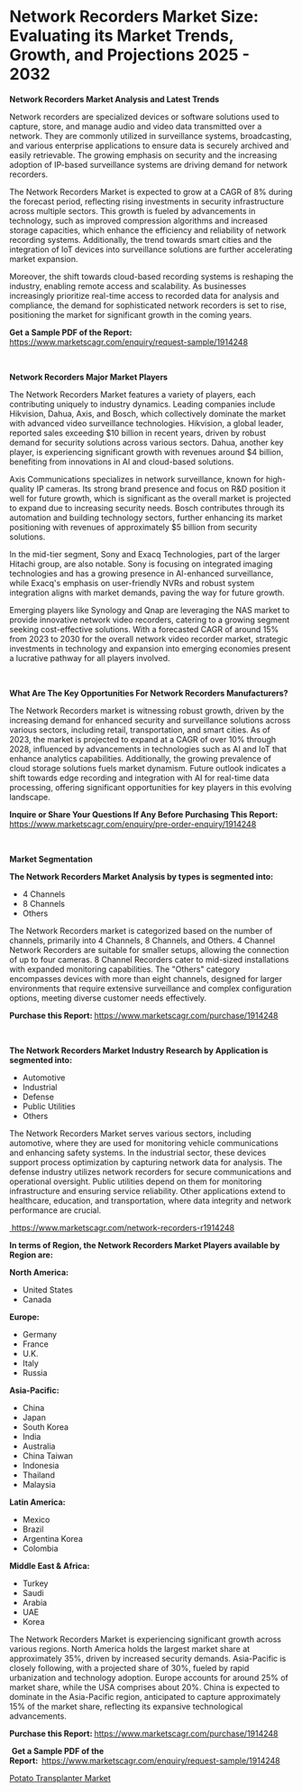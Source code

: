 <p><h1>Network Recorders Market Size: Evaluating its Market Trends, Growth, and Projections 2025 - 2032</h1></p><p><strong>Network Recorders Market Analysis and Latest Trends</strong></p>
<p><p>Network recorders are specialized devices or software solutions used to capture, store, and manage audio and video data transmitted over a network. They are commonly utilized in surveillance systems, broadcasting, and various enterprise applications to ensure data is securely archived and easily retrievable. The growing emphasis on security and the increasing adoption of IP-based surveillance systems are driving demand for network recorders.</p><p>The Network Recorders Market is expected to grow at a CAGR of 8% during the forecast period, reflecting rising investments in security infrastructure across multiple sectors. This growth is fueled by advancements in technology, such as improved compression algorithms and increased storage capacities, which enhance the efficiency and reliability of network recording systems. Additionally, the trend towards smart cities and the integration of IoT devices into surveillance solutions are further accelerating market expansion. </p><p>Moreover, the shift towards cloud-based recording systems is reshaping the industry, enabling remote access and scalability. As businesses increasingly prioritize real-time access to recorded data for analysis and compliance, the demand for sophisticated network recorders is set to rise, positioning the market for significant growth in the coming years.</p></p>
<p><strong>Get a Sample PDF of the Report:&nbsp;</strong> <a href="https://www.marketscagr.com/enquiry/request-sample/1914248?utm_campaign=1868&utm_medium=2&utm_source=Github&utm_content=ia&utm_term=20022025&utm_id=network-recorders">https://www.marketscagr.com/enquiry/request-sample/1914248</a></p>
<p>&nbsp;</p>
<p><strong>Network Recorders Major Market Players</strong></p>
<p><p>The Network Recorders Market features a variety of players, each contributing uniquely to industry dynamics. Leading companies include Hikvision, Dahua, Axis, and Bosch, which collectively dominate the market with advanced video surveillance technologies. Hikvision, a global leader, reported sales exceeding $10 billion in recent years, driven by robust demand for security solutions across various sectors. Dahua, another key player, is experiencing significant growth with revenues around $4 billion, benefiting from innovations in AI and cloud-based solutions.</p><p>Axis Communications specializes in network surveillance, known for high-quality IP cameras. Its strong brand presence and focus on R&D position it well for future growth, which is significant as the overall market is projected to expand due to increasing security needs. Bosch contributes through its automation and building technology sectors, further enhancing its market positioning with revenues of approximately $5 billion from security solutions.</p><p>In the mid-tier segment, Sony and Exacq Technologies, part of the larger Hitachi group, are also notable. Sony is focusing on integrated imaging technologies and has a growing presence in AI-enhanced surveillance, while Exacq's emphasis on user-friendly NVRs and robust system integration aligns with market demands, paving the way for future growth.</p><p>Emerging players like Synology and Qnap are leveraging the NAS market to provide innovative network video recorders, catering to a growing segment seeking cost-effective solutions. With a forecasted CAGR of around 15% from 2023 to 2030 for the overall network video recorder market, strategic investments in technology and expansion into emerging economies present a lucrative pathway for all players involved.</p></p>
<p>&nbsp;</p>
<p><strong>What Are The Key Opportunities For Network Recorders Manufacturers?</strong></p>
<p><p>The Network Recorders market is witnessing robust growth, driven by the increasing demand for enhanced security and surveillance solutions across various sectors, including retail, transportation, and smart cities. As of 2023, the market is projected to expand at a CAGR of over 10% through 2028, influenced by advancements in technologies such as AI and IoT that enhance analytics capabilities. Additionally, the growing prevalence of cloud storage solutions fuels market dynamism. Future outlook indicates a shift towards edge recording and integration with AI for real-time data processing, offering significant opportunities for key players in this evolving landscape.</p></p>
<p><strong>Inquire or Share Your Questions If Any Before Purchasing This Report:</strong> <a href="https://www.marketscagr.com/enquiry/pre-order-enquiry/1914248?utm_campaign=1868&utm_medium=2&utm_source=Github&utm_content=ia&utm_term=20022025&utm_id=network-recorders">https://www.marketscagr.com/enquiry/pre-order-enquiry/1914248</a></p>
<p>&nbsp;</p>
<p><strong>Market Segmentation</strong></p>
<p><strong>The Network Recorders Market Analysis by types is segmented into:</strong></p>
<p><ul><li>4 Channels</li><li>8 Channels</li><li>Others</li></ul></p>
<p><p>The Network Recorders market is categorized based on the number of channels, primarily into 4 Channels, 8 Channels, and Others. 4 Channel Network Recorders are suitable for smaller setups, allowing the connection of up to four cameras. 8 Channel Recorders cater to mid-sized installations with expanded monitoring capabilities. The "Others" category encompasses devices with more than eight channels, designed for larger environments that require extensive surveillance and complex configuration options, meeting diverse customer needs effectively.</p></p>
<p><strong>Purchase this Report:&nbsp;</strong><a href="https://www.marketscagr.com/purchase/1914248?utm_campaign=1868&utm_medium=2&utm_source=Github&utm_content=ia&utm_term=20022025&utm_id=network-recorders">https://www.marketscagr.com/purchase/1914248</a></p>
<p>&nbsp;</p>
<p><strong>The Network Recorders Market Industry Research by Application is segmented into:</strong></p>
<p><ul><li>Automotive</li><li>Industrial</li><li>Defense</li><li>Public Utilities</li><li>Others</li></ul></p>
<p><p>The Network Recorders Market serves various sectors, including automotive, where they are used for monitoring vehicle communications and enhancing safety systems. In the industrial sector, these devices support process optimization by capturing network data for analysis. The defense industry utilizes network recorders for secure communications and operational oversight. Public utilities depend on them for monitoring infrastructure and ensuring service reliability. Other applications extend to healthcare, education, and transportation, where data integrity and network performance are crucial.</p></p>
<p><a href="https://www.marketscagr.com/network-recorders-r1914248?utm_campaign=1868&utm_medium=2&utm_source=Github&utm_content=ia&utm_term=20022025&utm_id=network-recorders">&nbsp;https://www.marketscagr.com/network-recorders-r1914248</a></p>
<p><strong>In terms of Region, the Network Recorders Market Players available by Region are:</strong></p>
<p>
    <p> <strong> North America: </strong>
        <ul>
            <li>United States</li>
            <li>Canada</li>
        </ul>
        </p> 
    <p> <strong> Europe: </strong>
        <ul>
            <li>Germany</li>
            <li>France</li>
            <li>U.K.</li>
            <li>Italy</li>
            <li>Russia</li>
        </ul>
        </p> 
    <p> <strong> Asia-Pacific: </strong>
        <ul>
            <li>China</li>
            <li>Japan</li>
            <li>South Korea</li>
            <li>India</li>
            <li>Australia</li>
            <li>China Taiwan</li>
            <li>Indonesia</li>
            <li>Thailand</li>
            <li>Malaysia</li>
        </ul>
        </p> 
    <p> <strong> Latin America: </strong>
        <ul>
            <li>Mexico</li>
            <li>Brazil</li>
            <li>Argentina Korea</li>
            <li>Colombia</li>
        </ul>
        </p> 
    <p> <strong> Middle East & Africa: </strong>
        <ul>
            <li>Turkey</li>
            <li>Saudi</li>
            <li>Arabia</li>
            <li>UAE</li>
            <li>Korea</li>
        </ul>
    </p>
    </p>
<p><p>The Network Recorders Market is experiencing significant growth across various regions. North America holds the largest market share at approximately 35%, driven by increased security demands. Asia-Pacific is closely following, with a projected share of 30%, fueled by rapid urbanization and technology adoption. Europe accounts for around 25% of market share, while the USA comprises about 20%. China is expected to dominate in the Asia-Pacific region, anticipated to capture approximately 15% of the market share, reflecting its expansive technological advancements.</p></p>
<p><strong>Purchase this Report: </strong><a href="https://www.marketscagr.com/purchase/1914248?utm_campaign=1868&utm_medium=2&utm_source=Github&utm_content=ia&utm_term=20022025&utm_id=network-recorders">https://www.marketscagr.com/purchase/1914248</a></p>
<p>&nbsp;<strong>Get a Sample PDF of the Report:&nbsp;&nbsp;</strong><a href="https://www.marketscagr.com/enquiry/request-sample/1914248?utm_campaign=1868&utm_medium=2&utm_source=Github&utm_content=ia&utm_term=20022025&utm_id=network-recorders">https://www.marketscagr.com/enquiry/request-sample/1914248</a></p>
<p><strong></strong></p>
<p><p><a href="https://github.com/Krish2023na/Market-Research-Report-List-7/blob/main/potato-transplanter-market.md?utm_campaign=1868&utm_medium=2&utm_source=Github&utm_content=ia&utm_term=20022025&utm_id=network-recorders">Potato Transplanter Market</a></p></p>